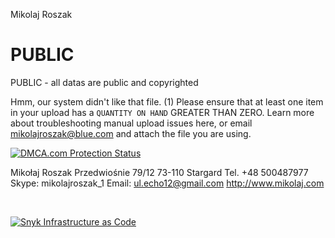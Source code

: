 Mikolaj Roszak

# PUBLIC
PUBLIC - all datas are public and copyrighted
>
Hmm, our system didn't like that file. (1) 
Please ensure that at least one item in your upload has a `QUANTITY ON HAND` GREATER THAN ZERO. 
Learn more about troubleshooting manual upload issues here, 
or email mikolajroszak@blue.com and attach the file you are using.


<a href="//www.dmca.com/Protection/Status.aspx?ID=0345c246-b61d-483d-ac97-88c0b227ea42" title="DMCA.com Protection Status" class="dmca-badge"> <img src ="https://images.dmca.com/Badges/dmca_protected_15_120.png?ID=0345c246-b61d-483d-ac97-88c0b227ea42"  alt="DMCA.com Protection Status" /></a>  <script src="https://images.dmca.com/Badges/DMCABadgeHelper.min.js"> </script>

<p>Mikołaj Roszak Przedwiośnie 79/12 73-110 Stargard Tel. +48 500487977 Skype: mikolajroszak_1 Email: <a href="mailto:ul.echo12@gmail.com">ul.echo12@gmail.com</a>&nbsp;<a href="http://www.mikolaj.com" target="_blank" rel="noopener" title="mikolaj.com">http://www.mikolaj.com</a></p>
<p></p>
<p>&nbsp;</p>

[![Snyk Infrastructure as Code](https://github.com/mikolajroszak/PUBLIC/actions/workflows/snyk-infrastructure.yml/badge.svg?branch=main&event=watch)](https://github.com/mikolajroszak/PUBLIC/actions/workflows/snyk-infrastructure.yml)
